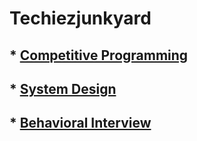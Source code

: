 # Techiezjunkyard

## * [Competitive Programming](CompetitiveProgramming/README.md)

## * [System Design](SystemDesign/README.md)

## * [Behavioral Interview](Behavioral/README.md)
